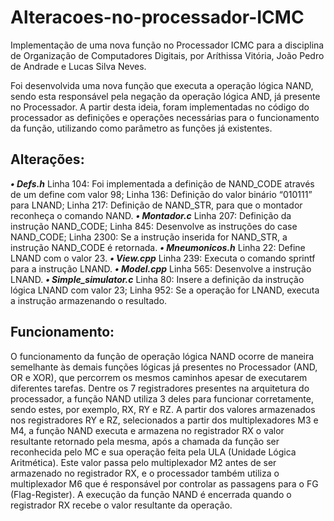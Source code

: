 # Alteracoes-no-processador-ICMC
Implementação de uma nova função no Processador ICMC para a disciplina de Organização de Computadores Digitais, por Aríthissa Vitória, João Pedro de Andrade e Lucas Silva Neves.

Foi desenvolvida uma nova função que executa a operação lógica NAND, sendo esta responsável pela negação da operação lógica AND, já presente no Processador.
A partir desta ideia, foram implementadas no código do processador as definições e operações necessárias para o funcionamento da função, utilizando como parâmetro as funções já existentes.

## Alterações:
***•	Defs.h***
Linha 104: Foi implementada a definição de NAND_CODE através de um define com valor 98;
Linha 136: Definição do valor binário “010111” para LNAND;
Linha 217: Definição de NAND_STR, para que o montador reconheça o comando NAND.
***•  Montador.c***
Linha 207: Definição da instrução NAND_CODE;
Linha 845: Desenvolve as instruções do case NAND_CODE;
Linha 2300: Se a instrução inserida for NAND_STR, a instrução NAND_CODE é retornada.
***•	Mneumonicos.h***
Linha 22: Define LNAND com o valor 23.
***•	View.cpp***
Linha 239: Executa o comando sprintf para a instrução LNAND.
***•	Model.cpp***
Linha 565: Desenvolve a instrução LNAND.
***•	Simple_simulator.c***
Linha 80: Insere a definição da instrução lógica LNAND com valor 23;
Linha 952: Se a operação for LNAND, executa a instrução armazenando o resultado.

## Funcionamento:
O funcionamento da função de operação lógica NAND ocorre de maneira semelhante às demais funções lógicas já presentes no Processador (AND, OR e XOR), que percorrem os mesmos caminhos apesar de executarem diferentes tarefas.
Dentre os 7 registradores presentes na arquitetura do processador, a função NAND utiliza 3 deles para funcionar corretamente, sendo estes, por exemplo, RX, RY e RZ. A partir dos valores armazenados nos registradores RY e RZ, selecionados a partir dos multiplexadores M3 e M4, a função NAND executa e armazena no registrador RX o valor resultante retornado pela mesma, após a chamada da função ser reconhecida pelo MC e sua operação feita pela ULA (Unidade Lógica Aritmética). Este valor passa pelo multiplexador M2 antes de ser armazenado no registrador RX, e o processador também utiliza o multiplexador M6 que é responsável por controlar as passagens para o FG (Flag-Register). A execução da função NAND é encerrada quando o registrador RX recebe o valor resultante da operação.
